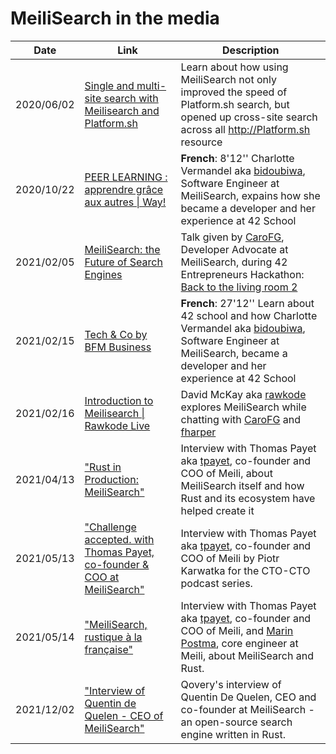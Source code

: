 # MeiliSearch in the media

|Date |  Link | Description |
|--|--|--|
|2020/06/02| [Single and multi-site search with Meilisearch and Platform.sh](https://www.youtube.com/watch?v=KLZ5qZWcd5w) | Learn about how using MeiliSearch not only improved the speed of Platform.sh search, but opened up cross-site search across all http://Platform.sh resource |
|2020/10/22| [PEER LEARNING : apprendre grâce aux autres \| Way!](https://www.salesforce.com/fr/resources/way-tv/way-of-learning/peer_learning_apprendre_des_autres_sophie_vigier/) | **French**: 8'12'' Charlotte Vermandel aka  [bidoubiwa](https://github.com/bidoubiwa), Software Engineer at MeiliSearch, expains how she became a developer and her experience at 42 School 
|2021/02/05|[MeiliSearch: the Future of Search Engines](https://www.youtube.com/watch?v=4aiUCYEOVgo)|  Talk given by [CaroFG](https://github.com/CaroFG), Developer Advocate at MeiliSearch, during 42 Entrepreneurs Hackathon: [Back to the living room 2](https://backtothelivingroom.tech/)|
|2021/02/15|[Tech & Co by BFM Business](https://www.bfmtv.com/economie/replay-emissions/tech-and-co/tech-co-lundi-15-fevrier_VN-202102150483.html)|**French**: 27'12'' Learn about 42 school and how Charlotte Vermandel aka [bidoubiwa](https://github.com/bidoubiwa), Software Engineer at MeiliSearch, became a developer and her experience at 42 School |
|2021/02/16|[Introduction to Meilisearch \| Rawkode Live](https://www.youtube.com/watch?v=SJl2UWfy1nk)| David McKay aka [rawkode](https://github.com/rawkode) explores MeiliSearch while chatting with [CaroFG](https://github.com/CaroFG) and [fharper](https://github.com/fharper)|
|2021/04/13| ["Rust in Production: MeiliSearch"](https://serokell.io/blog/rust-in-production-meilisearch) | Interview with Thomas Payet aka [tpayet](https://github.com/tpayet), co-founder and COO of Meili, about MeiliSearch itself and how Rust and its ecosystem have helped create it
|2021/05/13| ["Challenge accepted. with Thomas Payet, co-founder & COO at MeiliSearch"](https://www.cto-cto.com/podcast/36-challenge-accepted-with-thomas-payet-co-founder-coo-at-meilisearch) | Interview with Thomas Payet aka [tpayet](https://github.com/tpayet), co-founder and COO of Meili by Piotr Karwatka for the CTO-CTO podcast series. 
|2021/05/14| ["MeiliSearch, rustique à la française"](https://slash-podcast.fr/podcasts/meilisearch/) | Interview with Thomas Payet aka [tpayet](https://github.com/tpayet), co-founder and COO of Meili, and [Marin Postma](https://github.com/MarinPostma), core engineer at Meili, about MeiliSearch and Rust.
|2021/12/02| ["Interview of Quentin de Quelen - CEO of MeiliSearch"](https://www.qovery.com/tech-story/interview/interview-of-quentin-de-quelen-ceo-of-meilisearch) | Qovery's interview of Quentin De Quelen, CEO and co-founder at MeiliSearch - an open-source search engine written in Rust.
